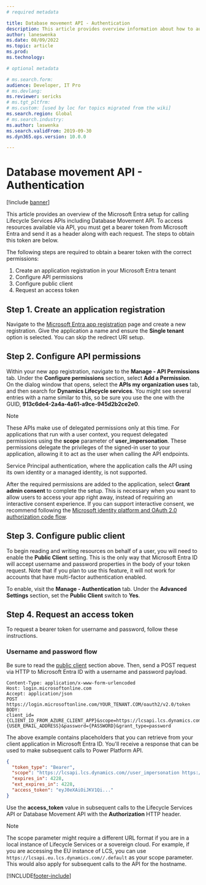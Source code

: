 ```yaml
---
# required metadata

title: Database movement API - Authentication
description: This article provides overview information about how to authenticate with the Database Movement application programming interface (API).
author: laneswenka
ms.date: 08/09/2022
ms.topic: article
ms.prod: 
ms.technology: 

# optional metadata

# ms.search.form: 
audience: Developer, IT Pro
# ms.devlang: 
ms.reviewer: sericks
# ms.tgt_pltfrm: 
# ms.custom: [used by loc for topics migrated from the wiki]
ms.search.region: Global
# ms.search.industry: 
ms.author: laswenka
ms.search.validFrom: 2019-09-30
ms.dyn365.ops.version: 10.0.0

---
```


# Database movement API - Authentication

[!include [banner](../../includes/banner.md)]

This article provides an overview of the Microsoft Entra setup for calling Lifecycle Services APIs including Database Movement API.  To access resources available via API, you must get a bearer token from Microsoft Entra and send it as a header along with each request.  The steps to obtain this token are below.

The following steps are required to obtain a bearer token with the correct permissions:

1. Create an application registration in your Microsoft Entra tenant
2. Configure API permissions
3. Configure public client 
4. Request an access token

## Step 1. Create an application registration
Navigate to the [Microsoft Entra app registration](https://go.microsoft.com/fwlink/?linkid=2083908) page and create a new registration.  Give the application a name and ensure the **Single tenant** option is selected.  You can skip the redirect URI setup.

## Step 2. Configure API permissions
Within your new app registration, navigate to the **Manage - API Permissions** tab.  Under the **Configure permissions** section, select **Add a Permission**.  On the dialog window that opens, select the **APIs my organization uses** tab, and then search for **Dynamics Lifecycle services**.  You might see several entries with a name similar to this, so be sure you use the one with the GUID, **913c6de4-2a4a-4a61-a9ce-945d2b2ce2e0**.  

> [!NOTE]
> These APIs make use of delegated permissions only at this time.  For applications that run with a user context, you request delegated permissions using the **scope** parameter of **user_impersonation**.  These permissions delegate the privileges of the signed-in user to your application, allowing it to act as the user when calling the API endpoints.
>
> Service Principal authentication, where the application calls the API using its own identity or a managed identity, is not supported.  

After the required permissions are added to the application, select **Grant admin consent** to complete the setup.  This is necessary when you want to allow users to access your app right away, instead of requiring an interactive consent experience. If you can support interactive consent, we recommend following the [Microsoft identity platform and OAuth 2.0 authorization code flow](/azure/active-directory/develop/v2-oauth2-auth-code-flow).

## Step 3. Configure public client
To begin reading and writing resources on behalf of a user, you will need to enable the **Public Client** setting.  This is the only way that Microsoft Entra ID will accept username and password properties in the body of your token request.  Note that if you plan to use this feature, it will not work for accounts that have multi-factor authentication enabled.  

To enable, visit the **Manage - Authentication** tab.  Under the **Advanced Settings** section, set the **Public Client** switch to **Yes**. 

## Step 4. Request an access token
To request a bearer token for username and password, follow these instructions.  

### Username and password flow
Be sure to read the [public client](dbmovement-api-authentication.md#step-3-configure-public-client) section above.  Then, send a POST request via HTTP to Microsoft Entra ID with a username and password payload.

```HTTP
Content-Type: application/x-www-form-urlencoded
Host: login.microsoftonline.com
Accept: application/json
POST https://login.microsoftonline.com/YOUR_TENANT.COM/oauth2/v2.0/token
BODY:
client_id={CLIENT_ID_FROM_AZURE_CLIENT_APP}&scope=https://lcsapi.lcs.dynamics.com//.default&username={USER_EMAIL_ADDRESS}&password={PASSWORD}&grant_type=password
```
The above example contains placeholders that you can retrieve from your client application in Microsoft Entra ID.  You'll receive a response that can be used to make subsequent calls to Power Platform API.

```JSON
{
  "token_type": "Bearer",
  "scope": "https://lcsapi.lcs.dynamics.com//user_impersonation https://lcsapi.lcs.dynamics.com//.default",
  "expires_in": 4228,
  "ext_expires_in": 4228,
  "access_token": "eyJ0eXAiOiJKV1Qi..."
}
```

Use the **access_token** value in subsequent calls to the Lifecycle Services API or Database Movement API with the **Authorization** HTTP header.

> [!NOTE]
> The scope parameter might require a different URL format if you are in a local instance of Lifecycle Services or a sovereign cloud.  For example, if you are accessing the EU instance of LCS, you can use `https://lcsapi.eu.lcs.dynamics.com//.default` as your scope parameter.  This would also apply for subsequent calls to the API for the hostname.

[!INCLUDE[footer-include](../../../../includes/footer-banner.md)]